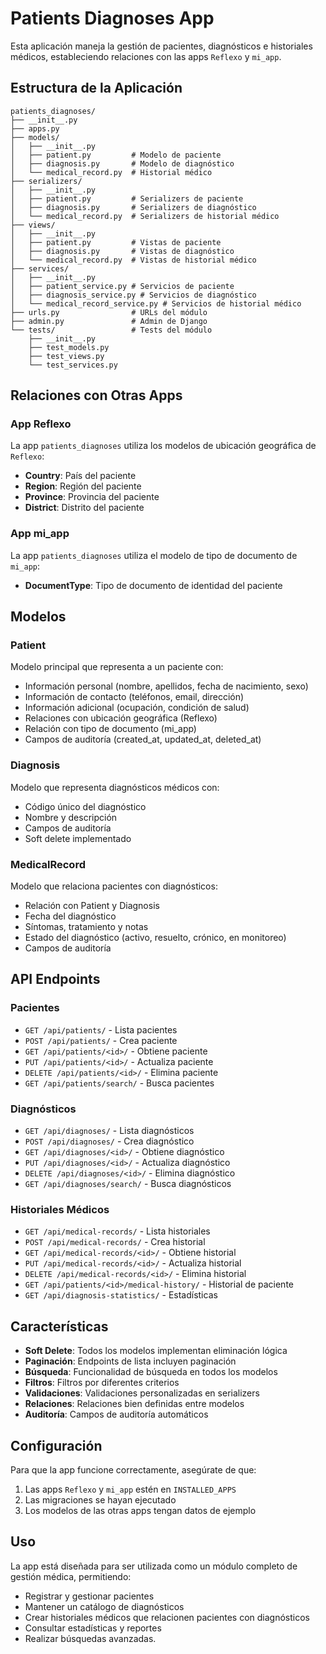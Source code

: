 # Patients Diagnoses App

Esta aplicación maneja la gestión de pacientes, diagnósticos e historiales médicos, estableciendo relaciones con las apps `Reflexo` y `mi_app`.

## Estructura de la Aplicación

```
patients_diagnoses/
├── __init__.py
├── apps.py
├── models/
│   ├── __init__.py
│   ├── patient.py         # Modelo de paciente
│   ├── diagnosis.py       # Modelo de diagnóstico
│   └── medical_record.py  # Historial médico
├── serializers/
│   ├── __init__.py
│   ├── patient.py         # Serializers de paciente
│   ├── diagnosis.py       # Serializers de diagnóstico
│   └── medical_record.py  # Serializers de historial médico
├── views/
│   ├── __init__.py
│   ├── patient.py         # Vistas de paciente
│   ├── diagnosis.py       # Vistas de diagnóstico
│   └── medical_record.py  # Vistas de historial médico
├── services/
│   ├── __init__.py
│   ├── patient_service.py # Servicios de paciente
│   ├── diagnosis_service.py # Servicios de diagnóstico
│   └── medical_record_service.py # Servicios de historial médico
├── urls.py                # URLs del módulo
├── admin.py               # Admin de Django
└── tests/                 # Tests del módulo
    ├── __init__.py
    ├── test_models.py
    ├── test_views.py
    └── test_services.py
```

## Relaciones con Otras Apps

### App Reflexo
La app `patients_diagnoses` utiliza los modelos de ubicación geográfica de `Reflexo`:

- **Country**: País del paciente
- **Region**: Región del paciente  
- **Province**: Provincia del paciente
- **District**: Distrito del paciente

### App mi_app
La app `patients_diagnoses` utiliza el modelo de tipo de documento de `mi_app`:

- **DocumentType**: Tipo de documento de identidad del paciente

## Modelos

### Patient
Modelo principal que representa a un paciente con:
- Información personal (nombre, apellidos, fecha de nacimiento, sexo)
- Información de contacto (teléfonos, email, dirección)
- Información adicional (ocupación, condición de salud)
- Relaciones con ubicación geográfica (Reflexo)
- Relación con tipo de documento (mi_app)
- Campos de auditoría (created_at, updated_at, deleted_at)

### Diagnosis
Modelo que representa diagnósticos médicos con:
- Código único del diagnóstico
- Nombre y descripción
- Campos de auditoría
- Soft delete implementado

### MedicalRecord
Modelo que relaciona pacientes con diagnósticos:
- Relación con Patient y Diagnosis
- Fecha del diagnóstico
- Síntomas, tratamiento y notas
- Estado del diagnóstico (activo, resuelto, crónico, en monitoreo)
- Campos de auditoría

## API Endpoints

### Pacientes
- `GET /api/patients/` - Lista pacientes
- `POST /api/patients/` - Crea paciente
- `GET /api/patients/<id>/` - Obtiene paciente
- `PUT /api/patients/<id>/` - Actualiza paciente
- `DELETE /api/patients/<id>/` - Elimina paciente
- `GET /api/patients/search/` - Busca pacientes

### Diagnósticos
- `GET /api/diagnoses/` - Lista diagnósticos
- `POST /api/diagnoses/` - Crea diagnóstico
- `GET /api/diagnoses/<id>/` - Obtiene diagnóstico
- `PUT /api/diagnoses/<id>/` - Actualiza diagnóstico
- `DELETE /api/diagnoses/<id>/` - Elimina diagnóstico
- `GET /api/diagnoses/search/` - Busca diagnósticos

### Historiales Médicos
- `GET /api/medical-records/` - Lista historiales
- `POST /api/medical-records/` - Crea historial
- `GET /api/medical-records/<id>/` - Obtiene historial
- `PUT /api/medical-records/<id>/` - Actualiza historial
- `DELETE /api/medical-records/<id>/` - Elimina historial
- `GET /api/patients/<id>/medical-history/` - Historial de paciente
- `GET /api/diagnosis-statistics/` - Estadísticas

## Características

- **Soft Delete**: Todos los modelos implementan eliminación lógica
- **Paginación**: Endpoints de lista incluyen paginación
- **Búsqueda**: Funcionalidad de búsqueda en todos los modelos
- **Filtros**: Filtros por diferentes criterios
- **Validaciones**: Validaciones personalizadas en serializers
- **Relaciones**: Relaciones bien definidas entre modelos
- **Auditoría**: Campos de auditoría automáticos

## Configuración

Para que la app funcione correctamente, asegúrate de que:

1. Las apps `Reflexo` y `mi_app` estén en `INSTALLED_APPS`
2. Las migraciones se hayan ejecutado
3. Los modelos de las otras apps tengan datos de ejemplo

## Uso

La app está diseñada para ser utilizada como un módulo completo de gestión médica, permitiendo:

- Registrar y gestionar pacientes
- Mantener un catálogo de diagnósticos
- Crear historiales médicos que relacionen pacientes con diagnósticos
- Consultar estadísticas y reportes
- Realizar búsquedas avanzadas.
